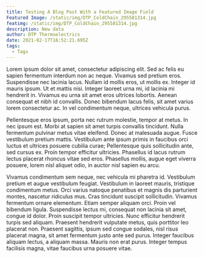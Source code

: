 ```yaml
---
title: Testing A Blog Post With a Featured Image Field
Featured Image: /static/img/DTP_ColdChain_295581314.jpg
featimg: /static/img/DTP_ColdChain_295581314.jpg
description: New data
author: DTP Thermoelectrics
date: 2021-02-17T16:52:21.695Z
tags:
  - Tags
---
```

Lorem ipsum dolor sit amet, consectetur adipiscing elit. Sed ac felis eu sapien fermentum interdum non ac neque. Vivamus sed pretium eros. Suspendisse nec lacinia lacus. Nullam id mollis eros, ut mollis ex. Integer id mauris ipsum. Ut et mattis nisi. Integer laoreet urna mi, id lacinia mi hendrerit in. Vivamus eu urna sit amet eros ultrices lobortis. Aenean consequat et nibh id convallis. Donec bibendum lacus felis, sit amet varius lorem consectetur ac. In vel condimentum neque, ultrices vehicula purus.

Pellentesque eros ipsum, porta nec rutrum molestie, tempor at metus. In nec ipsum est. Morbi at sapien sit amet turpis convallis tincidunt. Nulla fermentum pulvinar metus vitae eleifend. Donec at malesuada augue. Fusce vestibulum pretium mattis. Vestibulum ante ipsum primis in faucibus orci luctus et ultrices posuere cubilia curae; Pellentesque quis sollicitudin ante, sed cursus ex. Proin tempor efficitur ultricies. Phasellus id lacus rutrum lectus placerat rhoncus vitae sed eros. Phasellus mollis, augue eget viverra posuere, lorem nisl aliquet odio, in auctor nisl sapien eu arcu.

Vivamus condimentum sem neque, nec vehicula mi pharetra id. Vestibulum pretium et augue vestibulum feugiat. Vestibulum in laoreet mauris, tristique condimentum metus. Orci varius natoque penatibus et magnis dis parturient montes, nascetur ridiculus mus. Cras tincidunt suscipit sollicitudin. Vivamus fermentum ornare elementum. Etiam semper aliquam orci. Proin vel bibendum ligula. Suspendisse lectus mi, consequat non lacinia sit amet, congue id dolor. Proin suscipit tempor ultricies. Nunc efficitur hendrerit turpis sed aliquam. Praesent hendrerit vulputate metus, quis porttitor leo placerat non. Praesent sagittis, ipsum sed congue sodales, nisl risus placerat magna, sit amet fermentum justo ante sed purus. Integer faucibus aliquam lectus, a aliquam massa. Mauris non erat purus. Integer tempus facilisis magna, vitae faucibus urna posuere vitae.
